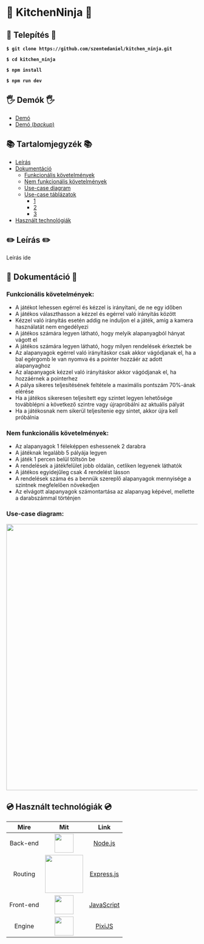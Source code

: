 # 🔪 KitchenNinja 🔪

## 🍗 Telepítés 🍗

**`$ git clone https://github.com/szentedaniel/kitchen_ninja.git`**

**`$ cd kitchen_ninja`**

**`$ npm install`**

**`$ npm run dev`**

## 🖐 Demók 🖐

- [Demó](https://kitchen-ninja-debug.herokuapp.com/)
- [Demó (_backup_)](https://kitchen-ninja-backup.herokuapp.com/)

## 📚 Tartalomjegyzék 📚

- [Leírás](#-leírás-)
- [Dokumentáció](#-dokumentáció-)
  - [Funkcionális követelmények](#funkcionális-követelmények)
  - [Nem funkcionális követelmények](#nem-funkcionális-követelmények)
  - [Use-case diagram](#use-case-diagram)
  - [Use-case táblázatok](#)
    - [1](#)
    - [2](#)
    - [3](#)
- [Használt technológiák](#-használt-technológiák-)

## ✏️ Leírás ✏️

Leírás ide

## 📄 Dokumentáció 📄

### Funkcionális követelmények:

- A játékot lehessen egérrel és kézzel is irányítani, de ne egy időben
- A játékos választhasson a kézzel és egérrel való irányítás között
- Kézzel való irányítás esetén addig ne induljon el a játék, amíg a kamera használatát nem engedélyezi
- A játékos számára legyen látható, hogy melyik alapanyagból hányat vágott el
- A játékos számára legyen látható, hogy milyen rendelések érkeztek be
- Az alapanyagok egérrel való irányításkor csak akkor vágódjanak el, ha a bal egérgomb le van nyomva és a pointer hozzáér az adott alapanyaghoz
- Az alapanyagok kézzel való irányításkor akkor vágódjanak el, ha hozzáérnek a pointerhez
- A pálya sikeres teljesítésének feltétele a maximális pontszám 70%-ának elérése
- Ha a játékos sikeresen teljesített egy szintet legyen lehetősége továbblépni a következő szintre vagy újrapróbálni az aktuális pályát
- Ha a játékosnak nem sikerül teljesítenie egy sintet, akkor újra kell próbálnia

### Nem funkcionális követelmények:

- Az alapanyagok 1 féleképpen eshessenek 2 darabra
- A játéknak legalább 5 pályája legyen
- A játék 1 percen belül töltsön be
- A rendelések a játékfelület jobb oldalán, cetliken legyenek láthatók
- A játékos egyidejűleg csak 4 rendelést lásson
- A rendelések száma és a bennük szereplő alapanyagok mennyisége a szintnek megfelelően növekedjen
- Az elvágott alapanyagok számontartása az alapanyag képével, mellette a darabszámmal történjen

### Use-case diagram:

<p align="center">
  <img src="#ide-kell-link" width="700">
</p>

## 💿 Használt technológiák 💿

|   Mire    |                                                                                Mit                                                                                 |                 Link                 |
| :--------: | :-------------------------------------------------------------------------------------------------------------------------------------------------------------: | :------------------------------: |
| Back-end  |  <a href="https://nodejs.org/en/"><img width=50px src="https://www.pinclipart.com/picdir/middle/102-1024697_related-wallpapers-node-js-logo-png-clipart.png"></a>   |  [Node.js](https://nodejs.org/en/)   |
|  Routing  |   <a href="https://expressjs.com/"><img width=100px src="https://upload.wikimedia.org/wikipedia/commons/6/64/Expressjs.png"></a>    | [Express.js](https://expressjs.com/) |
| Front-end |    <a href="https://www.javascript.com/"><img width=50px src="https://upload.wikimedia.org/wikipedia/commons/thumb/9/99/Unofficial_JavaScript_logo_2.svg/768px-Unofficial_JavaScript_logo_2.svg.png"></a>     |   [JavaScript](https://www.javascript.com/)   |
| Engine |    <a href="https://www.pixijs.com/"><img width=50px src="https://www.markhawkinsdesigns.com/images/blog/pixijs.jpg"></a>     |   [PixiJS](https://www.pixijs.com/)   |

